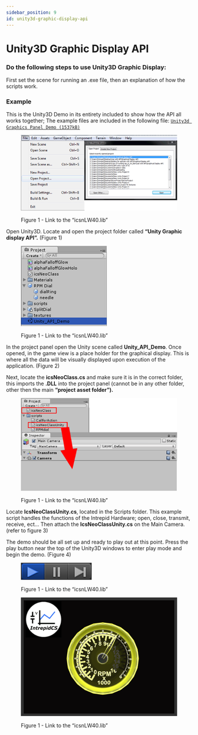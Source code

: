 ```yaml
---
sidebar_position: 9
id: unity3d-graphic-display-api
---
```


# Unity3D Graphic Display API

### Do the following steps to use Unity3D Graphic Display:

First set the scene for running an .exe file, then an explanation of how the scripts work.

### Example

This is the Unity3D Demo in its entirety included to show how the API all works together; The example files are included in the following file: [`Unity3d Graphics Panel Demo (1537kB)`](https://cdn.intrepidcs.net/guides/neoVIDLL/\_downloads/3ee14bf57d0ce464be05590d88c3aae3/unityGraphicalDisplayAPI.zip)

<div class="text--center">

<figure>

![Figure 1 - Opening the Unity 3D Graphics Panel Demo](../assets/Figure01.gif)
<figcaption>Figure 1 - Link to the “icsnLW40.lib”</figcaption>
</figure>
</div>

Open Unity3D. Locate and open the project folder called **“Unity Graphic display API”.** (Figure 1)

<div class="text--center">

<figure>

![Figure 2 - Checking to see if the correct scene is open](../assets/Figure02.gif)
<figcaption>Figure 1 - Link to the “icsnLW40.lib”</figcaption>
</figure>
</div>

In the project panel open the Unity scene called **Unity\_API\_Demo**. Once opened, in the game view is a place holder for the graphical display. This is where all the data will be visually displayed upon execution of the application. (Figure 2)

Next, locate the **icsNeoClass.cs** and make sure it is in the correct folder, this imports the **.DLL** into the project panel (cannot be in any other folder, other then the main **“project asset folder”).**

<div class="text--center">

<figure>

![Figure 3 - Placing scripts in the correct window](../assets/Figure03.gif)
<figcaption>Figure 1 - Link to the “icsnLW40.lib”</figcaption>
</figure>
</div>

Locate **IcsNeoClassUnity.cs**, located in the Scripts folder. This example script handles the functions of the Intrepid Hardware; open, close, transmit, receive, ect… Then attach the **IcsNeoClassUnity.cs** on the Main Camera. (refer to figure 3)

The demo should be all set up and ready to play out at this point. Press the play button near the top of the Unity3D windows to enter play mode and begin the demo. (Figure 4)

<div class="text--center">

<figure>

![Figure 4 - The play button in Unity 3D when in play mode](../assets/Figure04.gif)
<figcaption>Figure 1 - Link to the “icsnLW40.lib”</figcaption>
</figure>
</div>

<div class="text--center">

<figure>

![Figure 5 - This is how your Graphics Panel should look in play mode](../assets/Figure05.gif)
<figcaption>Figure 1 - Link to the “icsnLW40.lib”</figcaption>
</figure>
</div>